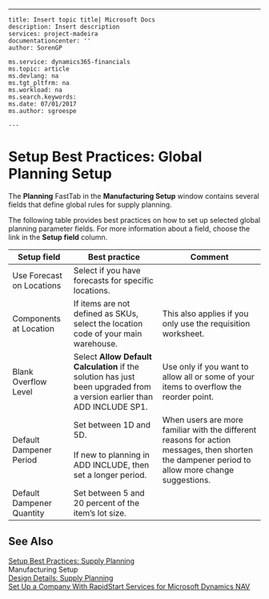 ---
    title: Insert topic title| Microsoft Docs
    description: Insert description
    services: project-madeira
    documentationcenter: ''
    author: SorenGP

    ms.service: dynamics365-financials
    ms.topic: article
    ms.devlang: na
    ms.tgt_pltfrm: na
    ms.workload: na
    ms.search.keywords:
    ms.date: 07/01/2017
    ms.author: sgroespe

    ---
# Setup Best Practices: Global Planning Setup
The **Planning** FastTab in the **Manufacturing Setup** window contains several fields that define global rules for supply planning.  
  
 The following table provides best practices on how to set up selected global planning parameter fields. For more information about a field, choose the link in the **Setup field** column.  
  
|Setup field|Best practice|Comment|  
|-----------------|-------------------|-------------|  
|Use Forecast on Locations|Select if you have forecasts for specific locations.||  
|Components at Location|If items are not defined as SKUs, select the location code of your main warehouse.|This also applies if you only use the requisition worksheet.|  
|Blank Overflow Level|Select **Allow Default Calculation** if the solution has just been upgraded from a version earlier than ADD INCLUDE<!--[!INCLUDE[nav_5](../../includes/nav_5_md.md)]--> SP1.|Use only if you want to allow all or some of your items to overflow the reorder point.|  
|Default Dampener Period|Set between 1D and 5D.<br /><br /> If new to planning in ADD INCLUDE<!--[!INCLUDE[navnow](../../includes/navnow_md.md)]-->, then set a longer period.|When users are more familiar with the different reasons for action messages, then shorten the dampener period to allow more change suggestions.|  
|Default Dampener Quantity|Set between 5 and 20 percent of the item’s lot size.||  
  
## See Also  
 [Setup Best Practices: Supply Planning](../FullExperience/setup-best-practices-supply-planning.md)   
 Manufacturing Setup   
 [Design Details: Supply Planning](../FullExperience/design-details-supply-planning.md)   
 [Set Up a Company With RapidStart Services for Microsoft Dynamics NAV](../FullExperience/set-up-a-company-with-rapidstart-services-for-microsoft-dynamics-nav.md)